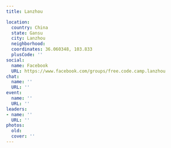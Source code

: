 ```yaml
---
title: Lanzhou

location:
  country: China
  state: Gansu
  city: Lanzhou
  neighborhood: 
  coordinates: 36.060348, 103.833
  plusCode: ''
social:
  name: Facebook
  URL: https://www.facebook.com/groups/free.code.camp.lanzhou
chat:
  name: ''
  URL: ''
event:
  name: ''
  URL: ''
leaders:
- name: ''
  URL: ''
photos:
  old: 
  cover: ''
---
```

